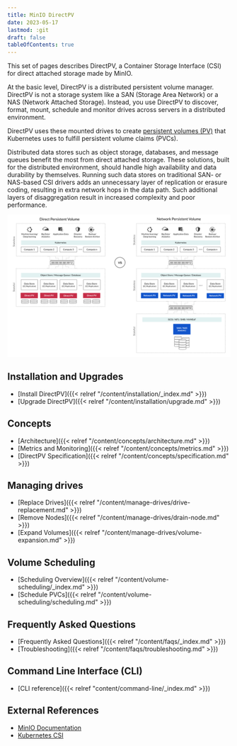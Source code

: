 ```yaml
---
title: MinIO DirectPV
date: 2023-05-17
lastmod: :git
draft: false
tableOfContents: true
---
```


This set of pages describes DirectPV, a Container Storage Interface (CSI) for direct attached storage made by MinIO.

At the basic level, DirectPV is a distributed persistent volume manager.
DirectPV is not a storage system like a SAN (Storage Area Network) or a NAS (Network Attached Storage). 
Instead, you use DirectPV to discover, format, mount, schedule and monitor drives across servers in a distributed environment.

DirectPV uses these mounted drives to create [persistent volumes (PV)](https://kubernetes.io/docs/concepts/storage/persistent-volumes/) that Kubernetes uses to fulfill persistent volume claims (PVCs).

<!---
DirectPV exists to address an issue in Kubernetes where `hostPath` and local persistent volumes are statically provisioned and limited in functionality.
-->

Distributed data stores such as object storage, databases, and message queues benefit the most from direct attached storage.
These solutions, built for the distributed environment, should handle high availability and data durability by themselves. 
Running such data stores on traditional SAN- or NAS-based CSI drivers adds an unnecessary layer of replication or erasure coding, resulting in extra network hops in the data path. 
Such additional layers of disaggregation result in increased complexity and poor performance.

![Diagram comparing direct persistent volumes to network persistent volumes](architecture.png)

## Installation and Upgrades

 - [Install DirectPV]({{< relref "/content/installation/_index.md" >}})
 - [Upgrade DirectPV]({{< relref "/content/installation/upgrade.md" >}})

## Concepts

- [Architecture]({{< relref "/content/concepts/architecture.md" >}})
- [Metrics and Monitoring]({{< relref "/content/concepts/metrics.md" >}})
- [DirectPV Specification]({{< relref "/content/concepts/specification.md" >}}) 

## Managing drives

- [Replace Drives]({{< relref "/content/manage-drives/drive-replacement.md" >}})
- [Remove Nodes]({{< relref "/content/manage-drives/drain-node.md" >}})
- [Expand Volumes]({{< relref "/content/manage-drives/volume-expansion.md" >}})
 
## Volume Scheduling

- [Scheduling Overview]({{< relref "/content/volume-scheduling/_index.md" >}})
- [Schedule PVCs]({{< relref "/content/volume-scheduling/scheduling.md" >}})

## Frequently Asked Questions

- [Frequently Asked Questions]({{< relref "/content/faqs/_index.md" >}})
- [Troubleshooting]({{< relref "/content/faqs/troubleshooting.md" >}})

## Command Line Interface (CLI)

 - [CLI reference]({{< relref "content/command-line/_index.md" >}})

<!--- 
 - [Usage Guide](./usage-guide.md)
 - [Upgrades](./cli/upgrades.md) 
 
### Advanced
 - [Internals](./internals.md)
-->

## External References

- [MinIO Documentation](https://min.io/docs/minio/kubernetes/upstream/index.html?ref=DirectPV-Docs) 
- [Kubernetes CSI](https://kubernetes.io/blog/2019/01/15/container-storage-interface-ga/)
